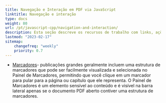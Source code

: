 ```yaml
---
title: Navegação e Interação em PDF via JavaScript
linktitle: Navegação e interação
type: docs
weight: 80
url: /pt/javascript-cpp/navigation-and-interaction/
description: Esta seção descreve os recursos de trabalho com links, ações e marcadores em JavaScript.
lastmod: "2023-02-17"
sitemap:
    changefreq: "weekly"
    priority: 0.7
---
```


- [Marcadores](/pdf/pt/javascript-cpp/bookmark/)- publicações grandes geralmente incluem uma estrutura de marcadores que pode ser facilmente visualizada e selecionada no Painel de Marcadores, permitindo que você clique em um marcador para pular para a página ou capítulo que ele representa. O Painel de Marcadores é um elemento sensível ao conteúdo e é visível na barra lateral apenas se o documento PDF aberto contiver uma estrutura de marcadores.